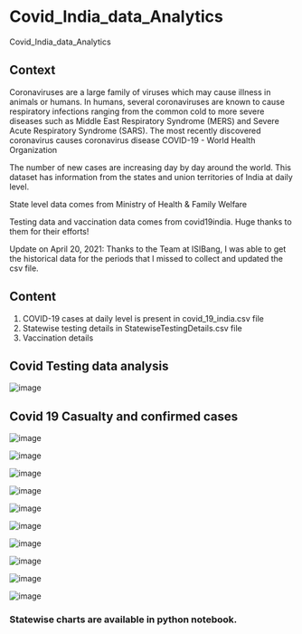 # Covid_India_data_Analytics
Covid_India_data_Analytics

## Context
Coronaviruses are a large family of viruses which may cause illness in animals or humans. In humans, several coronaviruses are known to cause respiratory infections ranging from the common cold to more severe diseases such as Middle East Respiratory Syndrome (MERS) and Severe Acute Respiratory Syndrome (SARS). The most recently discovered coronavirus causes coronavirus disease COVID-19 - World Health Organization

The number of new cases are increasing day by day around the world. This dataset has information from the states and union territories of India at daily level.

State level data comes from Ministry of Health & Family Welfare

Testing data and vaccination data comes from covid19india. Huge thanks to them for their efforts!

Update on April 20, 2021: Thanks to the Team at ISIBang, I was able to get the historical data for the periods that I missed to collect and updated the csv file.

## Content
1. COVID-19 cases at daily level is present in covid_19_india.csv file
2. Statewise testing details in StatewiseTestingDetails.csv file
3. Vaccination details

## Covid Testing data analysis

![image](https://user-images.githubusercontent.com/32152529/136197310-0f8748c4-e6f5-4676-b6ff-d12b2180665b.png)

## Covid 19 Casualty and confirmed cases

![image](https://user-images.githubusercontent.com/32152529/136199627-c00ce183-0f45-4b9b-9201-69db1b9a7f51.png)

![image](https://user-images.githubusercontent.com/32152529/136199599-84f14950-bf23-460f-9f50-78d57c7a6559.png)

![image](https://user-images.githubusercontent.com/32152529/136198942-97e277ae-32d5-4756-ad14-060ce89233e5.png)

![image](https://user-images.githubusercontent.com/32152529/136199012-a87490d8-74c7-4550-b9af-ddec50f67146.png)

![image](https://user-images.githubusercontent.com/32152529/136199046-4ba0fe38-b247-41b4-bc67-2f41569abb9f.png)

![image](https://user-images.githubusercontent.com/32152529/136199147-cf66d740-21d8-40fc-a190-e9eb18bd6a25.png)

![image](https://user-images.githubusercontent.com/32152529/136199443-87572fb9-7a2d-4ce2-bc51-b0fd185de45b.png)

![image](https://user-images.githubusercontent.com/32152529/136199470-153b2815-730f-4b14-b435-b98297bafdf5.png)

![image](https://user-images.githubusercontent.com/32152529/136199522-d6756a0c-e7a4-4301-b9e4-fb04283728ba.png)

![image](https://user-images.githubusercontent.com/32152529/136199559-3bd59942-276b-4221-b2b1-2a954b535076.png)

### Statewise charts are available in python notebook.



